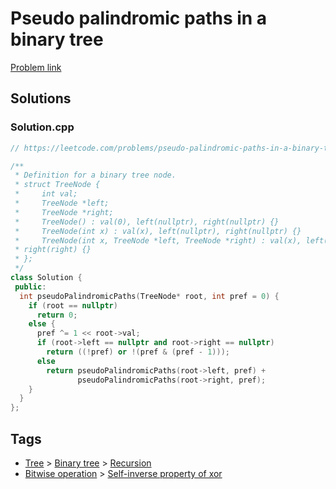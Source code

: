 # Pseudo palindromic paths in a binary tree

[Problem link](https://leetcode.com/problems/pseudo-palindromic-paths-in-a-binary-tree)

## Solutions


### Solution.cpp
```cpp
// https://leetcode.com/problems/pseudo-palindromic-paths-in-a-binary-tree

/**
 * Definition for a binary tree node.
 * struct TreeNode {
 *     int val;
 *     TreeNode *left;
 *     TreeNode *right;
 *     TreeNode() : val(0), left(nullptr), right(nullptr) {}
 *     TreeNode(int x) : val(x), left(nullptr), right(nullptr) {}
 *     TreeNode(int x, TreeNode *left, TreeNode *right) : val(x), left(left),
 * right(right) {}
 * };
 */
class Solution {
 public:
  int pseudoPalindromicPaths(TreeNode* root, int pref = 0) {
    if (root == nullptr)
      return 0;
    else {
      pref ^= 1 << root->val;
      if (root->left == nullptr and root->right == nullptr)
        return ((!pref) or !(pref & (pref - 1)));
      else
        return pseudoPalindromicPaths(root->left, pref) +
               pseudoPalindromicPaths(root->right, pref);
    }
  }
};
```
## Tags

* [Tree](/Collections/tree.md#tree) > [Binary tree](/Collections/tree.md#binary-tree) > [Recursion](/Collections/tree.md#recursion)
* [Bitwise operation](/Collections/bitwise-operation.md#bitwise-operation) > [Self-inverse property of xor](/Collections/bitwise-operation.md#self-inverse-property-of-xor)
